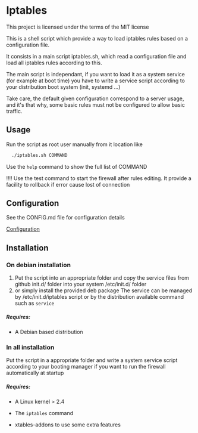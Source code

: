 # Iptables

This project is licensed under the terms of the MIT license

This is a shell script which provide a way to load iptables rules based on a configuration file.

It consists in a main script iptables.sh, which read a configuration file and load all iptables rules according to this.

The main script is independant, if you want to load it as a system service (for example at boot time) you have to write a service script according to your distribution boot system (init, systemd ...)

Take care, the default given configuration correspond to a server usage, and it's that why, some basic rules must not be configured to allow basic traffic.


## Usage

Run the script as root user manually from it location like

```bash
  ./iptables.sh COMMAND  
```

Use the `help` command to show the full list of COMMAND

!!!! Use the test command to start the firewall after rules editing.
It provide a facility to rollback if error cause lost of connection


## Configuration

See the CONFIG.md file for configuration details

[Configuration](CONFIG.md)

## Installation

### On debian installation

  1. Put the script into an appropriate folder and copy the service files from github init.d/ folder into your system /etc/init.d/ folder
  2. or simply install the provided deb package
    The service can be managed by /etc/init.d/iptables script or by the distribution available command such as ```service```

##### Requires:
  * A Debian based distribution


### In all installation

Put the script in a appropriate folder and write a system service script according to your booting manager if you want to run the firewall automatically at startup

##### Requires:
  * A Linux kernel > 2.4
  * The `iptables` command

  * xtables-addons to use some extra features